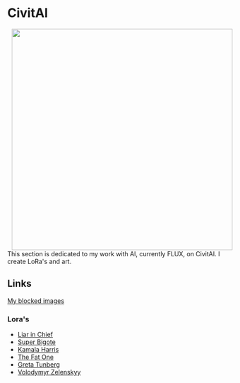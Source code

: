 # CivitAI

<img align="left" width="500" src="https://wiki.civitai.com/images/1/17/Logo_%28Light%29.png" hspace="10"> 
This section is dedicated to my work with AI, currently FLUX, on CivitAI. I create LoRa's and art.

## Links

[My blocked images](../blocked)

### Lora's

* [Liar in Chief](https://civitai.com/models/650637/liarinchief?modelVersionId=727931)
* [Super Bigote](https://civitai.com/models/654772/superbigote-flux1?modelVersionId=732530)
* [Kamala Harris](https://civitai.com/models/656223/kamala-harris-flux?modelVersionId=734191)
* [The Fat One](https://civitai.com/models/658111/thefatone?modelVersionId=736364)
* [Greta Tunberg](https://civitai.com/models/659351/fluxgretathunberg?modelVersionId=737774)
* [Volodymyr Zelenskyy](https://civitai.com/models/660372/fluxvolodymyrzelenskyy?modelVersionId=738957)

